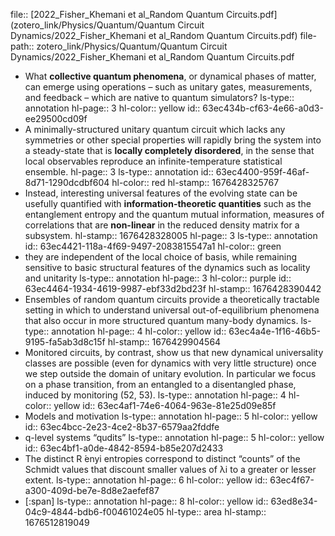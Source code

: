 file:: [2022_Fisher_Khemani et al_Random Quantum Circuits.pdf](zotero_link/Physics/Quantum/Quantum Circuit Dynamics/2022_Fisher_Khemani et al_Random Quantum Circuits.pdf)
file-path:: zotero_link/Physics/Quantum/Quantum Circuit Dynamics/2022_Fisher_Khemani et al_Random Quantum Circuits.pdf

- What **collective quantum phenomena**, or dynamical phases of matter, can emerge using operations – such as unitary gates, measurements, and feedback – which are native to quantum simulators?
  ls-type:: annotation
  hl-page:: 3
  hl-color:: yellow
  id:: 63ec434b-cf63-4e66-a0d3-ee29500cd09f
- A minimally-structured unitary quantum circuit which lacks any symmetries or other special properties will rapidly bring the system into a steady-state that is **locally completely disordered**, in the sense that local observables reproduce an infinite-temperature statistical ensemble.
  hl-page:: 3
  ls-type:: annotation
  id:: 63ec4400-959f-46af-8d71-1290dcdbf604
  hl-color:: red
  hl-stamp:: 1676428325767
- Instead, interesting universal features of the evolving state can be usefully quantified with **information-theoretic quantities** such as the entanglement entropy and the quantum mutual information, measures of correlations that are **non-linear** in the reduced density matrix for a subsystem.
  hl-stamp:: 1676428328005
  hl-page:: 3
  ls-type:: annotation
  id:: 63ec4421-118a-4f69-9497-2083815547a1
  hl-color:: green
- they are independent of the local choice of basis, while remaining sensitive to basic structural features of the dynamics such as locality and unitarity
  ls-type:: annotation
  hl-page:: 3
  hl-color:: purple
  id:: 63ec4464-1934-4619-9987-ebf33d2bd23f
  hl-stamp:: 1676428390442
- Ensembles of random quantum circuits provide a theoretically tractable setting in which to understand universal out-of-equilibrium phenomena that also occur in more structured quantum many-body dynamics.
  ls-type:: annotation
  hl-page:: 4
  hl-color:: yellow
  id:: 63ec4a4e-1f16-46b5-9195-fa5ab3d8c15f
  hl-stamp:: 1676429904564
- Monitored circuits, by contrast, show us that new dynamical universality classes are possible (even for dynamics with very little structure) once we step outside the domain of unitary evolution. In particular we focus on a phase transition, from an entangled to a disentangled phase, induced by monitoring (52, 53).
  ls-type:: annotation
  hl-page:: 4
  hl-color:: yellow
  id:: 63ec4af1-74e6-4064-963e-81e25d09e85f
- Models and motivation
  ls-type:: annotation
  hl-page:: 5
  hl-color:: yellow
  id:: 63ec4bcc-2e23-4ce2-8b37-6579aa2fddfe
- q-level systems “qudits”
  ls-type:: annotation
  hl-page:: 5
  hl-color:: yellow
  id:: 63ec4bf1-a0de-4842-8594-b85e207d2433
- The distinct R ́enyi entropies correspond to distinct “counts” of the Schmidt values that discount smaller values of λi to a greater or lesser extent.
  ls-type:: annotation
  hl-page:: 6
  hl-color:: yellow
  id:: 63ec4f67-a300-409d-be7e-8d8e2aefef87
- [:span]
  ls-type:: annotation
  hl-page:: 8
  hl-color:: yellow
  id:: 63ed8e34-04c9-4844-bdb6-f00461024e05
  hl-type:: area
  hl-stamp:: 1676512819049